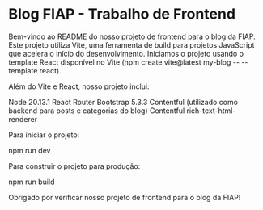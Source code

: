 # Blog FIAP - Trabalho de Frontend
Bem-vindo ao README do nosso projeto de frontend para o blog da FIAP. Este projeto utiliza Vite, uma ferramenta de build para projetos JavaScript que acelera o início do desenvolvimento. Iniciamos o projeto usando o template React disponível no Vite (npm create vite@latest my-blog -- --template react).

Além do Vite e React, nosso projeto inclui:

Node 20.13.1
React Router
Bootstrap 5.3.3
Contentful (utilizado como backend para posts e categorias do blog)
Contentful rich-text-html-renderer

Para iniciar o projeto:

npm run dev

Para construir o projeto para produção:


npm run build

Obrigado por verificar nosso projeto de frontend para o blog da FIAP!
 
 
